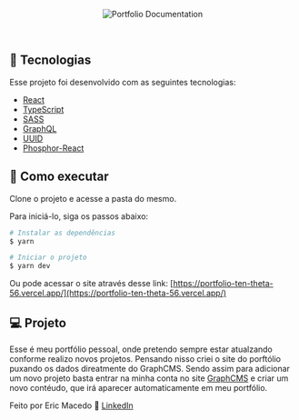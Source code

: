<p align="center">
  <img alt="Portfolio Documentation" src="https://user-images.githubusercontent.com/68076508/175837354-f8f9550f-8f1a-4db6-8a49-fbd436c8d9ab.png">
</p>

<br>

## 🧪 Tecnologias

Esse projeto foi desenvolvido com as seguintes tecnologias:

- [React](https://pt-br.reactjs.org/)
- [TypeScript](https://www.typescriptlang.org/)
- [SASS](https://sass-lang.com/)
- [GraphQL](https://graphql.org/)
- [UUID](https://www.apollographql.com/docs/)
- [Phosphor-React](https://phosphoricons.com/)

## 🚀 Como executar

Clone o projeto e acesse a pasta do mesmo.

Para iniciá-lo, siga os passos abaixo:
```bash
# Instalar as dependências
$ yarn

# Iniciar o projeto
$ yarn dev
```

Ou pode acessar o site através desse link: [https://portfolio-ten-theta-56.vercel.app/](https://portfolio-ten-theta-56.vercel.app/)

## 💻 Projeto

Esse é meu portfólio pessoal, onde pretendo sempre estar atualzando conforme realizo novos projetos. Pensando nisso criei o site do porftólio puxando os 
dados direatmente do GraphCMS. Sendo assim para adicionar um novo projeto basta entrar na minha conta no site [GraphCMS](https://app.graphcms.com/) e criar um novo contéudo, que irá aparecer automaticamente em meu portfólio. 

Feito por Eric Macedo 🌌  [LinkedIn](https://www.linkedin.com/in/eric-macedo-dev/)

